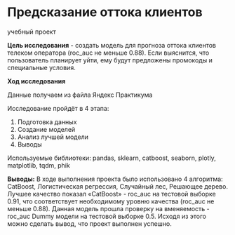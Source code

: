 # Предсказание оттока клиентов
учебный проект


**Цель исследования** - создать модель  для прогноза оттока клиентов телеком оператора (roc_auc не меньше 0.88). Если выяснится, что пользователь планирует уйти, ему будут предложены промокоды и специальные условия.


**Ход исследования**

Данные получаем из файла Яндекс Практикума


Исследование пройдёт в 4 этапа:
1. Подготовка данных
2. Создание моделей
3. Анализ лучшей модели
4. Выводы


Используемые библиотеки: pandas, sklearn, catboost, seaborn, plotly, matplotlib, tqdm, phik

**Выводы:**
В ходе выполнения проекта было использовано 4 алгоритма: CatBoost, Логистическая регрессия, Случайный лес, Решающее дерево. Лучшее качество показал «CatBoost» - roc_auc на тестовой выборке 0.91, что соответствует необходимому уровню качества (roc_auc не меньше 0.88). Данная модель прошла проверку на вменяемость - roc_auc Dummy модели на тестовой выборке 0.5. Исходя из этого можно сделать вывод, что проект выполнен успешно.
